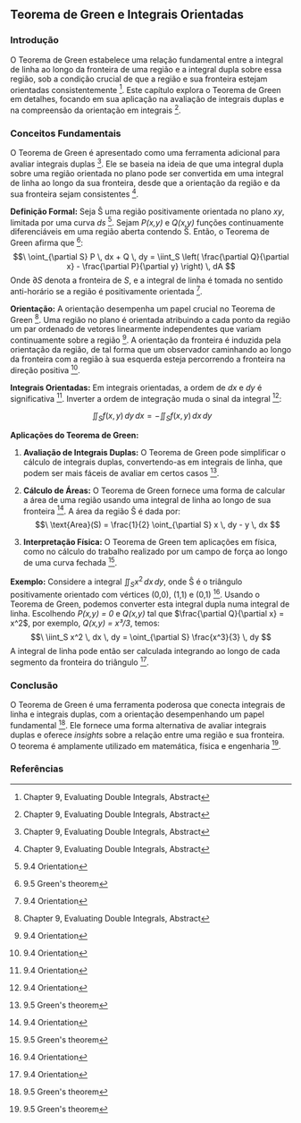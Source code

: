 ## Teorema de Green e Integrais Orientadas

### Introdução
O Teorema de Green estabelece uma relação fundamental entre a integral de linha ao longo da fronteira de uma região e a integral dupla sobre essa região, sob a condição crucial de que a região e sua fronteira estejam orientadas consistentemente [^1]. Este capítulo explora o Teorema de Green em detalhes, focando em sua aplicação na avaliação de integrais duplas e na compreensão da orientação em integrais [^1].

### Conceitos Fundamentais
O Teorema de Green é apresentado como uma ferramenta adicional para avaliar integrais duplas [^1]. Ele se baseia na ideia de que uma integral dupla sobre uma região orientada no plano pode ser convertida em uma integral de linha ao longo da sua fronteira, desde que a orientação da região e da sua fronteira sejam consistentes [^1].

**Definição Formal:**
Seja Ŝ uma região positivamente orientada no plano *xy*, limitada por uma curva *ds* [^353]. Sejam *P(x,y)* e *Q(x,y)* funções continuamente diferenciáveis em uma região aberta contendo Ŝ. Então, o Teorema de Green afirma que [^364]:
$$\
\oint_{\partial S} P \, dx + Q \, dy = \iint_S \left( \frac{\partial Q}{\partial x} - \frac{\partial P}{\partial y} \right) \, dA
$$
Onde $\partial S$ denota a fronteira de *S*, e a integral de linha é tomada no sentido anti-horário se a região é positivamente orientada [^353].

**Orientação:**
A orientação desempenha um papel crucial no Teorema de Green [^1]. Uma região no plano é orientada atribuindo a cada ponto da região um par ordenado de vetores linearmente independentes que variam continuamente sobre a região [^353]. A orientação da fronteira é induzida pela orientação da região, de tal forma que um observador caminhando ao longo da fronteira com a região à sua esquerda esteja percorrendo a fronteira na direção positiva [^355].

**Integrais Orientadas:**
Em integrais orientadas, a ordem de *dx* e *dy* é significativa [^356]. Inverter a ordem de integração muda o sinal da integral [^357]:

$$\
\iint_S f(x, y) \, dy \, dx = - \iint_S f(x, y) \, dx \, dy
$$

**Aplicações do Teorema de Green:**
1. **Avaliação de Integrais Duplas:** O Teorema de Green pode simplificar o cálculo de integrais duplas, convertendo-as em integrais de linha, que podem ser mais fáceis de avaliar em certos casos [^366].

2. **Cálculo de Áreas:** O Teorema de Green fornece uma forma de calcular a área de uma região usando uma integral de linha ao longo de sua fronteira [^356]. A área da região Ŝ é dada por:
$$\
\text{Area}(S) = \frac{1}{2} \oint_{\partial S} x \, dy - y \, dx
$$

3. **Interpretação Física:** O Teorema de Green tem aplicações em física, como no cálculo do trabalho realizado por um campo de força ao longo de uma curva fechada [^364].

**Exemplo:**
Considere a integral $\iint_S x^2 \, dx \, dy$, onde Ŝ é o triângulo positivamente orientado com vértices (0,0), (1,1) e (0,1) [^357]. Usando o Teorema de Green, podemos converter esta integral dupla numa integral de linha. Escolhendo *P(x,y) = 0* e *Q(x,y)* tal que $\frac{\partial Q}{\partial x} = x^2$, por exemplo, *Q(x,y) = x³/3*, temos:
$$\
\iint_S x^2 \, dx \, dy = \oint_{\partial S} \frac{x^3}{3} \, dy
$$
A integral de linha pode então ser calculada integrando ao longo de cada segmento da fronteira do triângulo [^357].

### Conclusão
O Teorema de Green é uma ferramenta poderosa que conecta integrais de linha e integrais duplas, com a orientação desempenhando um papel fundamental [^364]. Ele fornece uma forma alternativa de avaliar integrais duplas e oferece *insights* sobre a relação entre uma região e sua fronteira. O teorema é amplamente utilizado em matemática, física e engenharia [^364].

### Referências
[^1]: Chapter 9, Evaluating Double Integrals, Abstract
[^353]: 9.4 Orientation
[^355]: 9.4 Orientation
[^356]: 9.4 Orientation
[^357]: 9.4 Orientation
[^364]: 9.5 Green's theorem
[^366]: 9.5 Green's theorem
<!-- END -->